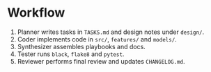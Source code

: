 # Workflow

1. Planner writes tasks in `TASKS.md` and design notes under `design/`.
2. Coder implements code in `src/`, `features/` and `models/`.
3. Synthesizer assembles playbooks and docs.
4. Tester runs `black`, `flake8` and `pytest`.
5. Reviewer performs final review and updates `CHANGELOG.md`.
